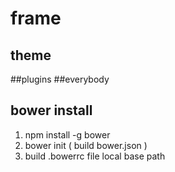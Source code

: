 # frame
## theme
##plugins
##everybody


## bower  install
1. npm install -g bower
2. bower init ( build  bower.json )
3. build .bowerrc file local base path
